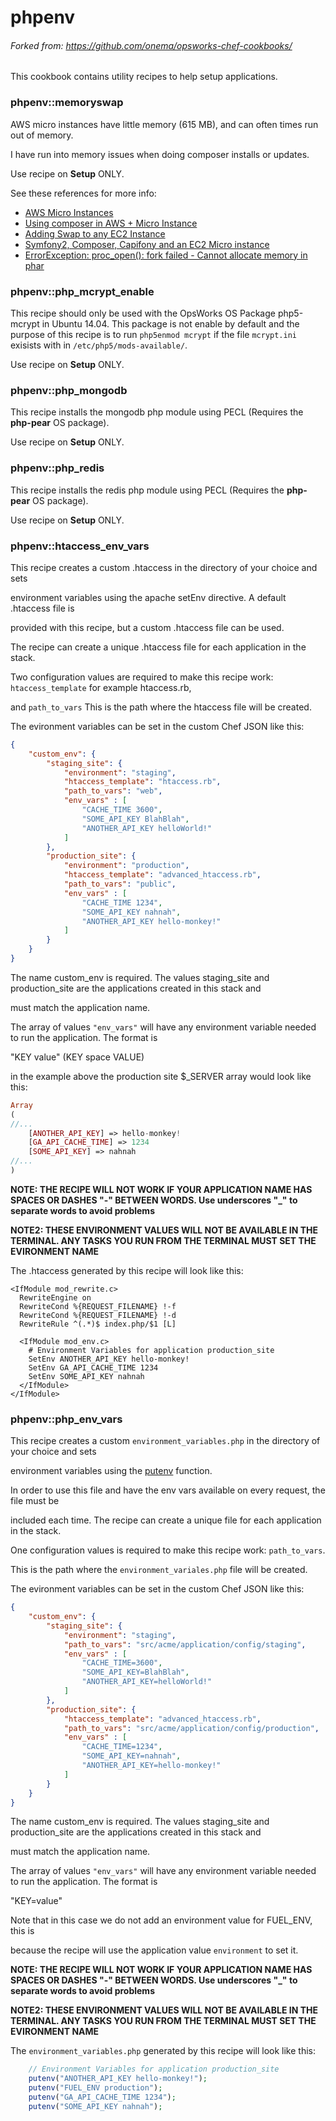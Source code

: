 # phpenv

###### Forked from: https://github.com/onema/opsworks-chef-cookbooks/

This cookbook contains utility recipes to help setup applications.

### phpenv::memoryswap

AWS micro instances have little memory (615 MB), and can often times run out of memory. 

I have run into memory issues when doing composer installs or updates. 

Use recipe on **Setup** ONLY.

See these references for more info:

- [AWS Micro Instances](http://docs.aws.amazon.com/AWSEC2/latest/UserGuide/concepts_micro_instances.html)
- [Using composer in AWS + Micro Instance](http://onema.io/blog/aws-micro-instance-and-composer/)
- [Adding Swap to any EC2 Instance](http://www.the-tech-tutorial.com/?p=1408)
- [Symfony2, Composer, Capifony and an EC2 Micro instance](http://jonathaningram.com.au/category/composerphp/)
- [ErrorException: proc_open(): fork failed - Cannot allocate memory in phar](https://github.com/composer/composer/issues/945)

### phpenv::php_mcrypt_enable

This recipe should only be used with the OpsWorks OS Package php5-mcrypt in Ubuntu 14.04. This package is not enable by default and the purpose of this recipe is to run `php5enmod mcrypt` if the file `mcrypt.ini` exisists with in `/etc/php5/mods-available/`.

Use recipe on **Setup** ONLY.

### phpenv::php_mongodb

This recipe installs the mongodb php module using PECL (Requires the **php-pear** OS package). 

Use recipe on **Setup** ONLY.

### phpenv::php_redis

This recipe installs the redis php module using PECL (Requires the **php-pear** OS package). 

Use recipe on **Setup** ONLY.

### phpenv::htaccess_env_vars

This recipe creates a custom .htaccess in the directory of your choice and sets

environment variables using the apache setEnv directive. A default .htaccess file is

provided with this recipe, but a custom .htaccess file can be used. 

The recipe can create a unique .htaccess file for each application in the stack. 

Two configuration values are required to make this recipe work: ```htaccess_template``` for example htaccess.rb, 

and ```path_to_vars``` This is the path where the htaccess file will be created. 

The evironment variables can be set in the custom Chef JSON like this:

``` json
{
    "custom_env": {
        "staging_site": {
            "environment": "staging",
            "htaccess_template": "htaccess.rb",
            "path_to_vars": "web",
            "env_vars" : [ 
                "CACHE_TIME 3600", 
                "SOME_API_KEY BlahBlah", 
                "ANOTHER_API_KEY helloWorld!" 
            ] 
        },
        "production_site": {
            "environment": "production",
            "htaccess_template": "advanced_htaccess.rb",
            "path_to_vars": "public",
            "env_vars" : [ 
                "CACHE_TIME 1234", 
                "SOME_API_KEY nahnah", 
                "ANOTHER_API_KEY hello-monkey!" 
            ] 
        }
    }
}
```

The name custom_env is required. The values staging_site and production_site are the applications created in this stack and

must match the application name.

The array of values ```"env_vars"``` will have any environment variable needed to run the application. The format is

"KEY value" (KEY space VALUE)

in the example above the production site $_SERVER array would look like this:

``` php
Array
(
//... 
    [ANOTHER_API_KEY] => hello-monkey!
    [GA_API_CACHE_TIME] => 1234
    [SOME_API_KEY] => nahnah
//... 
)
```

**NOTE: THE RECIPE WILL NOT WORK IF YOUR APPLICATION NAME HAS SPACES OR DASHES "-" BETWEEN WORDS. Use underscores "_" to separate words to avoid problems**

**NOTE2: THESE ENVIRONMENT VALUES WILL NOT BE AVAILABLE IN THE TERMINAL. ANY TASKS YOU RUN FROM THE TERMINAL MUST SET THE EVIRONMENT NAME**

The .htaccess generated by this recipe will look like this:

``` 
<IfModule mod_rewrite.c>
  RewriteEngine on 
  RewriteCond %{REQUEST_FILENAME} !-f 
  RewriteCond %{REQUEST_FILENAME} !-d 
  RewriteRule ^(.*)$ index.php/$1 [L] 

  <IfModule mod_env.c> 
    # Environment Variables for application production_site 
    SetEnv ANOTHER_API_KEY hello-monkey! 
    SetEnv GA_API_CACHE_TIME 1234 
    SetEnv SOME_API_KEY nahnah 
  </IfModule> 
</IfModule>
```

### phpenv::php_env_vars

This recipe creates a custom ```environment_variables.php``` in the directory of your choice and sets

environment variables using the [putenv](http://php.net/manual/en/function.putenv.php) function. 

In order to use this file and have the env vars available on every request, the file must be 

included each time. The recipe can create a unique file for each application in the stack. 

One configuration values is required to make this recipe work: ```path_to_vars```. 

This is the path where the ```environment_variales.php``` file will be created. 

The evironment variables can be set in the custom Chef JSON like this:

``` json
{
    "custom_env": {
        "staging_site": {
            "environment": "staging",
            "path_to_vars": "src/acme/application/config/staging",
            "env_vars" : [ 
                "CACHE_TIME=3600", 
                "SOME_API_KEY=BlahBlah", 
                "ANOTHER_API_KEY=helloWorld!" 
            ] 
        },
        "production_site": {
            "htaccess_template": "advanced_htaccess.rb",
            "path_to_vars": "src/acme/application/config/production",
            "env_vars" : [ 
                "CACHE_TIME=1234", 
                "SOME_API_KEY=nahnah", 
                "ANOTHER_API_KEY=hello-monkey!" 
            ] 
        }
    }
}
```

The name custom_env is required. The values staging_site and production_site are the applications created in this stack and

must match the application name.

The array of values ```"env_vars"``` will have any environment variable needed to run the application. The format is

"KEY=value" 



Note that in this case we do not add an environment value for FUEL_ENV, this is 

because the recipe will use the application value ```environment``` to set it. 

**NOTE: THE RECIPE WILL NOT WORK IF YOUR APPLICATION NAME HAS SPACES OR DASHES "-" BETWEEN WORDS. Use underscores "_" to separate words to avoid problems**

**NOTE2: THESE ENVIRONMENT VALUES WILL NOT BE AVAILABLE IN THE TERMINAL. ANY TASKS YOU RUN FROM THE TERMINAL MUST SET THE EVIRONMENT NAME**

The ```environment_variables.php``` generated by this recipe will look like this:

``` php
    // Environment Variables for application production_site 
    putenv("ANOTHER_API_KEY hello-monkey!");
    putenv("FUEL_ENV production");
    putenv("GA_API_CACHE_TIME 1234");
    putenv("SOME_API_KEY nahnah");
```

